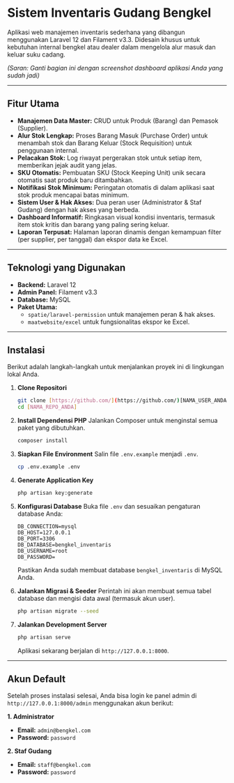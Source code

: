 # Sistem Inventaris Gudang Bengkel

Aplikasi web manajemen inventaris sederhana yang dibangun menggunakan Laravel 12 dan Filament v3.3. Didesain khusus untuk kebutuhan internal bengkel atau dealer dalam mengelola alur masuk dan keluar suku cadang.


*(Saran: Ganti bagian ini dengan screenshot dashboard aplikasi Anda yang sudah jadi)*

---

## Fitur Utama

-   **Manajemen Data Master:** CRUD untuk Produk (Barang) dan Pemasok (Supplier).
-   **Alur Stok Lengkap:** Proses Barang Masuk (Purchase Order) untuk menambah stok dan Barang Keluar (Stock Requisition) untuk penggunaan internal.
-   **Pelacakan Stok:** Log riwayat pergerakan stok untuk setiap item, memberikan jejak audit yang jelas.
-   **SKU Otomatis:** Pembuatan SKU (Stock Keeping Unit) unik secara otomatis saat produk baru ditambahkan.
-   **Notifikasi Stok Minimum:** Peringatan otomatis di dalam aplikasi saat stok produk mencapai batas minimum.
-   **Sistem User & Hak Akses:** Dua peran user (Administrator & Staf Gudang) dengan hak akses yang berbeda.
-   **Dashboard Informatif:** Ringkasan visual kondisi inventaris, termasuk item stok kritis dan barang yang paling sering keluar.
-   **Laporan Terpusat:** Halaman laporan dinamis dengan kemampuan filter (per supplier, per tanggal) dan ekspor data ke Excel.

---

## Teknologi yang Digunakan

-   **Backend:** Laravel 12
-   **Admin Panel:** Filament v3.3
-   **Database:** MySQL
-   **Paket Utama:**
    -   `spatie/laravel-permission` untuk manajemen peran & hak akses.
    -   `maatwebsite/excel` untuk fungsionalitas ekspor ke Excel.

---

## Instalasi

Berikut adalah langkah-langkah untuk menjalankan proyek ini di lingkungan lokal Anda.

1.  **Clone Repositori**
    ```bash
    git clone [https://github.com/](https://github.com/)[NAMA_USER_ANDA]/[NAMA_REPO_ANDA].git
    cd [NAMA_REPO_ANDA]
    ```

2.  **Install Dependensi PHP**
    Jalankan Composer untuk menginstal semua paket yang dibutuhkan.
    ```bash
    composer install
    ```

3.  **Siapkan File Environment**
    Salin file `.env.example` menjadi `.env`.
    ```bash
    cp .env.example .env
    ```

4.  **Generate Application Key**
    ```bash
    php artisan key:generate
    ```

5.  **Konfigurasi Database**
    Buka file `.env` dan sesuaikan pengaturan database Anda:
    ```env
    DB_CONNECTION=mysql
    DB_HOST=127.0.0.1
    DB_PORT=3306
    DB_DATABASE=bengkel_inventaris
    DB_USERNAME=root
    DB_PASSWORD=
    ```
    Pastikan Anda sudah membuat database `bengkel_inventaris` di MySQL Anda.

6.  **Jalankan Migrasi & Seeder**
    Perintah ini akan membuat semua tabel database dan mengisi data awal (termasuk akun user).
    ```bash
    php artisan migrate --seed
    ```

7.  **Jalankan Development Server**
    ```bash
    php artisan serve
    ```
    Aplikasi sekarang berjalan di `http://127.0.0.1:8000`.

---

## Akun Default

Setelah proses instalasi selesai, Anda bisa login ke panel admin di `http://127.0.0.1:8000/admin` menggunakan akun berikut:

**1. Administrator**
-   **Email:** `admin@bengkel.com`
-   **Password:** `password`

**2. Staf Gudang**
-   **Email:** `staff@bengkel.com`
-   **Password:** `password`
